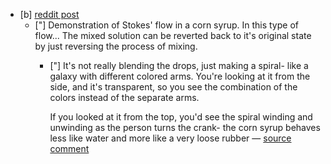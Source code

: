 - [b] [reddit post](https://www.reddit.com/r/interestingasfuck/comments/ta13lh/demonstration_of_stokes_flow_in_a_corn_syrup_in/) 
	- ["] Demonstration of Stokes' flow in a corn syrup. In this type of flow... The mixed solution can be reverted back to it's original state by just reversing the process of mixing.
		- ["] It's not really blending the drops, just making a spiral- like a galaxy with different colored arms. You're looking at it from the side, and it's transparent, so you see the combination of the colors instead of the separate arms.
		  
		  If you looked at it from the top, you'd see the spiral winding and unwinding as the person turns the crank- the corn syrup behaves less like water and more like a very loose rubber — [source comment](https://www.reddit.com/r/interestingasfuck/comments/ta13lh/comment/hzz7sl7/?context=3)